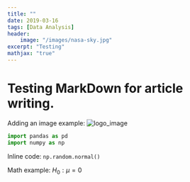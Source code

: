 ```yaml
---
title: ""
date: 2019-03-16
tags: [Data Analysis]
header:
    image: "/images/nasa-sky.jpg"
excerpt: "Testing"
mathjax: "true"
---
```


# Testing MarkDown for article writing.

Adding an image example:
<img src="{{ site.url }}{{ site.bsaeurl }}/images/logo_victorino3_77x88.png" alt="logo_image">

```python
import pandas as pd
import numpy as np
```
Inline code: `np.random.normal()`

Math example: $H_0: \mu = 0$
